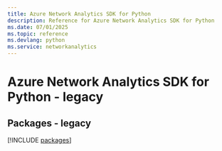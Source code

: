 ```yaml
---
title: Azure Network Analytics SDK for Python
description: Reference for Azure Network Analytics SDK for Python
ms.date: 07/01/2025
ms.topic: reference
ms.devlang: python
ms.service: networkanalytics
---
```

# Azure Network Analytics SDK for Python - legacy
## Packages - legacy
[!INCLUDE [packages](network-analytics-index.md)]